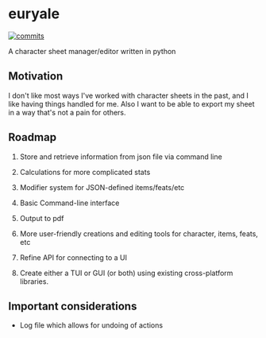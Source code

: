 # euryale

 <!-- Version -->
 <a href="https://github.com/token-diabetic/euryale">
 <img src="https://flat.badgen.net/github/commits/token-diabetic/euryale" alt="commits">
 </a>

A character sheet manager/editor written in python

## Motivation

I don't like most ways I've worked with character sheets in the past, and I like having things handled for me. Also I want to be able to export my sheet in a way that's not a pain for others.

## Roadmap

1. Store and retrieve information from json file via command line

2. Calculations for more complicated stats

3. Modifier system for JSON-defined items/feats/etc

4. Basic Command-line interface

5. Output to pdf

6. More user-friendly creations and editing tools for character, items, feats, etc

7. Refine API for connecting to a UI

8. Create either a TUI or GUI (or both) using existing cross-platform libraries.


## Important considerations

- Log file which allows for undoing of actions
<!-- Note to self: use https://opensource.com/article/17/5/4-practical-python-libraries as a guide for making prompt -->
